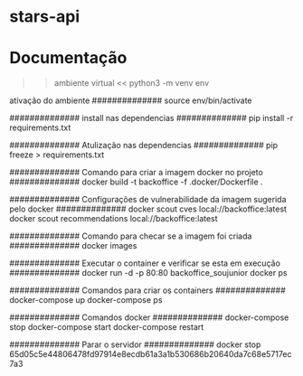 # stars-api

# Documentação 

>> ambiente virtual << 
  python3 -m venv env

ativação do ambiente ############## 
  source env/bin/activate
  
############## install nas dependencias ############## 
  pip install -r requirements.txt

############## Atulização nas dependencias ############## 
  pip freeze > requirements.txt
  
############## Comando para criar a imagem docker no projeto ############## 
  docker build -t backoffice -f .docker/Dockerfile .

############## Configurações de vulnerabilidade da imagem sugerida pelo docker ############## 
  docker scout cves local://backoffice:latest
  docker scout recommendations local://backoffice:latest
  
############## Comando para checar se a imagem foi criada ############## 
  docker images

############## Executar o container e verificar se esta em execução ############## 
  docker run -d -p 80:80 backoffice_soujunior
  docker ps
  
############## Comandos para criar os containers ##############
docker-compose up
docker-compose ps

############## Comandos docker ##############
docker-compose stop
docker-compose start 
docker-compose restart

############## Parar o servidor ############## 
  docker stop <seu id> 65d05c5e44806478fd97914e8ecdb61a3a1b530686b20640da7c68e5717ec7a3
